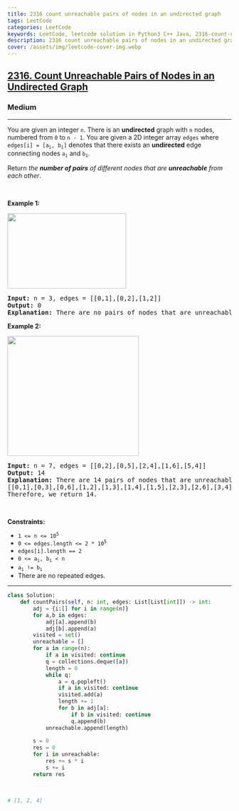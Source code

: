 ```yaml
---
title: 2316 count unreachable pairs of nodes in an undirected graph
tags: LeetCode
categories: LeetCode
keywords: LeetCode, leetcode solution in Python3 C++ Java, 2316-count-unreachable-pairs-of-nodes-in-an-undirected-graph solution
description: 2316 count unreachable pairs of nodes in an undirected graph LeetCode Solution Explained
cover: /assets/img/leetcode-cover-img.webp
---
```





<h2><a href="https://leetcode.com/problems/count-unreachable-pairs-of-nodes-in-an-undirected-graph/">2316. Count Unreachable Pairs of Nodes in an Undirected Graph</a></h2><h3>Medium</h3><hr><div><p>You are given an integer <code>n</code>. There is an <strong>undirected</strong> graph with <code>n</code> nodes, numbered from <code>0</code> to <code>n - 1</code>. You are given a 2D integer array <code>edges</code> where <code>edges[i] = [a<sub>i</sub>, b<sub>i</sub>]</code> denotes that there exists an <strong>undirected</strong> edge connecting nodes <code>a<sub>i</sub></code> and <code>b<sub>i</sub></code>.</p>

<p>Return <em>the <strong>number of pairs</strong> of different nodes that are <strong>unreachable</strong> from each other</em>.</p>

<p>&nbsp;</p>
<p><strong class="example">Example 1:</strong></p>
<img alt="" src="https://assets.leetcode.com/uploads/2022/05/05/tc-3.png" style="width: 267px; height: 169px;">
<pre><strong>Input:</strong> n = 3, edges = [[0,1],[0,2],[1,2]]
<strong>Output:</strong> 0
<strong>Explanation:</strong> There are no pairs of nodes that are unreachable from each other. Therefore, we return 0.
</pre>

<p><strong class="example">Example 2:</strong></p>
<img alt="" src="https://assets.leetcode.com/uploads/2022/05/05/tc-2.png" style="width: 295px; height: 269px;">
<pre><strong>Input:</strong> n = 7, edges = [[0,2],[0,5],[2,4],[1,6],[5,4]]
<strong>Output:</strong> 14
<strong>Explanation:</strong> There are 14 pairs of nodes that are unreachable from each other:
[[0,1],[0,3],[0,6],[1,2],[1,3],[1,4],[1,5],[2,3],[2,6],[3,4],[3,5],[3,6],[4,6],[5,6]].
Therefore, we return 14.
</pre>

<p>&nbsp;</p>
<p><strong>Constraints:</strong></p>

<ul>
	<li><code>1 &lt;= n &lt;= 10<sup>5</sup></code></li>
	<li><code>0 &lt;= edges.length &lt;= 2 * 10<sup>5</sup></code></li>
	<li><code>edges[i].length == 2</code></li>
	<li><code>0 &lt;= a<sub>i</sub>, b<sub>i</sub> &lt; n</code></li>
	<li><code>a<sub>i</sub> != b<sub>i</sub></code></li>
	<li>There are no repeated edges.</li>
</ul>
</div>

---




```python
class Solution:
    def countPairs(self, n: int, edges: List[List[int]]) -> int:
        adj = {i:[] for i in range(n)}
        for a,b in edges:
            adj[a].append(b)
            adj[b].append(a)
        visited = set()
        unreachable = []
        for a in range(n):
            if a in visited: continue
            q = collections.deque([a])
            length = 0
            while q:
                a = q.popleft()
                if a in visited: continue
                visited.add(a)
                length += 1
                for b in adj[a]:
                    if b in visited: continue
                    q.append(b)
            unreachable.append(length)
        
        s = 0
        res = 0
        for i in unreachable:
            res += s * i
            s += i
        return res
        
    
    
# [1, 2, 4]
```
